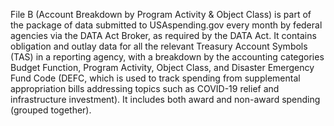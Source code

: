 File B (Account Breakdown by Program Activity & Object Class) is
part of the package of data submitted to USAspending.gov every month
by federal agencies via the DATA Act Broker, as required by the DATA
Act. It contains obligation and outlay data for all the relevant
Treasury Account Symbols (TAS) in a reporting agency, with a breakdown by
the accounting categories Budget Function, Program Activity, Object Class, and Disaster Emergency
Fund Code (DEFC, which is used to track spending from supplemental appropriation
bills addressing topics such as COVID-19 relief and infrastructure investment). It includes both award and non-award spending (grouped together).
